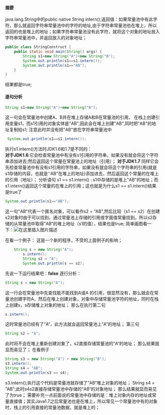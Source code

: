 #### 摘要
java.lang.String中的public native String intern();返回值：如果常量池中有此字符，那么就返回字符串常量池中的字符的地址,由于字符串常量池也在堆上，所以返回的也是堆上的地址；如果字符串常量池没有此字符，就将这个对象的地址放入字符串常量池中，并返回放入的对象地址；

```java
public class StringConstruct {
    public static void main(String[] args) {
        String s1=new String("A")+new String("B");
        System.out.println(s1==s1.intern());
        System.out.println(s1=="AB");
    }
}
```
结果都是true;
#### 逐句分析
```java
String s1=new String("A")+new String("B");
```
 这一句会在常量池中创建A、B并在堆上存储A和B在常量池的引用， 在栈上创建引用变量s1，而s1引用的对象实体是"AB",因此会在堆上创建"AB",同时把"AB"的地址复制给s1;
 注意此时并没有把"AB"放在字符串常量池中
 
 ```java 
  System.out.println(s1==s1.intern());
```
执行s1.intern()方法时JDK1.6和1.7是不同的：  
**对于JDK1.6**:它会检查常量池中有没有s1引用的字符串，如果没有就会将这个字符串添加进去;然后返回这个常量在常量池上的地址（引用）；
**对于JDK1.7** 同样它会先检查常量池中有没有s1引用的字符串，如果没有就会将这个字符串的引用(就是s1存储的内容，也就是''AB"在堆上的地址)添加进去，然后返回这个常量的在堆上的引用（地址）；
分析语句 s1 == s1.intern() :  s1中存储的是堆上"AB"的地址；而s1.intern()返回这个常量的在堆上的引用；这也就是为什么s1 == s1.intern()结果是true了       
```java
System.out.println(s1=="AB");
```
这一句"AB"代表一个匿名对象，可以看作s2 = "AB",然后比较（s1 == s2）在创建s2对象时由于可以找到，通过常量池上存储的引用或字面值常量找到。所以s2存储的从常量池中取得”AB“的堆上地址（s1的值），结果也是true; 
简单画图看一下：![在这里插入图片描述](https://img-blog.csdnimg.cn/20191103160056583.png?x-oss-process=image/watermark,type_ZmFuZ3poZW5naGVpdGk,shadow_10,text_aHR0cHM6Ly9ibG9nLmNzZG4ubmV0L3NpbmF0XzM4MTcwOTEw,size_16,color_FFFFFF,t_70)

在看一个例子：
这是一个新的程序，不受的上面例子的影响；
```java
	String s = new String("A");
        s.intern();
        String s2 = "A";
        System.out.println(s == s2);
```
先说一下运行结果吧：**false**
逐行分析：
```java
String s = new String("A");
```
这一行会在常量池中先查找能不能找到A或A 的引用，很显然没有，那么就会在常量池创建字符A，然后在堆上创建对象，对象中存储常量池字符的地址，同时在栈上创建s，s存储堆上对象的地址；
那么在执行第二句
```java
s.intern();
```
这时常量池已经有了”A“，此方法就会返回常量池上”A”的地址；
第三句
```java
String s2 = "A";
```
此时将不会在堆上重新创建对象了，s2直接存储常量池的“A“的地址；
那么结果就显而易见了；
在看例子
```java
String s3 = new String("A") + new String("B");
s3.intern();
String s4 = "AB";
System.out.println(s3 == s4);

```
s3.intern();执行这个代码是常量池就存储了”AB“堆上对象的地址；
String s4 = "AB";此时s4s2直接存储常量池中存储的“AB“的对象地址；
那么结果就显而易见了为true；
需要补充一点前面说的常量池中存储的是：堆上对象内存的地址或常量直接值；其实Java1.7之后常量池也是在堆上，所以常见一个常量池中有的对象时，栈上的引用直接的常量池数据，就是堆上的；






